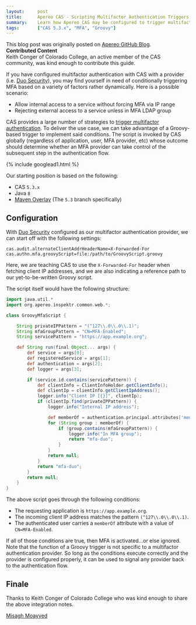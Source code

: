 ```yaml
---
layout:     post
title:      Apereo CAS - Scripting Multifactor Authentication Triggers
summary:    Learn how Apereo CAS may be configured to trigger multifactor authentication using Groovy conditionally decide whether MFA should be triggered for internal vs. external access, taking into account IP ranges, LDAP groups, etc.
tags:       ["CAS 5.3.x", "MFA", "Groovy"]
---
```


<div class="alert alert-success"><i class="far fa-lightbulb"></i> This blog post was originally posted on <a href="https://github.com/apereo/apereo.github.io">Apereo GitHub Blog</a>.</div>

<div class="alert alert-info">
  <strong>Contributed Content</strong><br/>Keith Conger of Colorado College, an active member of the CAS community, was kind enough to contribute this guide.
</div>

If you have configured multifactor authentication with CAS with a provider (i.e. [Duo Security](https://apereo.github.io/cas/5.3.x/installation/DuoSecurity-Authentication.html)), you may find yourself in need of conditionally triggering MFA based on a variety of factors rather dynamically. Here is a possible scenario:

- Allow internal access to a service without forcing MFA via IP range
- Rejecting external access to a service unless in MFA LDAP group

CAS provides a large number of strategies to [trigger multifactor authentication](https://apereo.github.io/cas/5.3.x/installation/Configuring-Multifactor-Authentication-Triggers.html). To deliver the use case, we can take advantage of a Groovy-based trigger to implement said conditions. The script is invoked by CAS globally (regardless of application, user, MFA provider, etc) whose outcome should determine whether an MFA provider can take control of the subsequent step in the authentication flow.

{% include googlead1.html  %}

Our starting position is based on the following:

- CAS `5.3.x`
- Java `8`
- [Maven Overlay](https://github.com/apereo/cas-overlay-template) (The `5.3` branch specifically)

## Configuration

With [Duo Security](https://apereo.github.io/cas/5.3.x/installation/DuoSecurity-Authentication.html) configured as our multifactor authentication provider, we can start off with the following settings:

```properties
cas.audit.alternateClientAddrHeaderName=X-Forwarded-For
cas.authn.mfa.groovyScript=file:/path/to/GroovyScript.groovy
```

Here, we are teaching CAS to use the `X-Forwarded-For` header when fetching client IP addresses, and we are also indicating a reference path to our yet-to-be-written Groovy script.

The script itself would have the following structure:

```groovy
import java.util.*
import org.apereo.inspektr.common.web.*;

class GroovyMfaScript {

    String privateIPPattern = "(^127\\.0\\.0\\.1)";
    String mfaGroupPattern = "CN=MFA-Enabled";
    String servicePattern = "https://app.example.org";

    def String run(final Object... args) {
        def service = args[0];
        def registeredService = args[1];
        def authentication = args[2];
        def logger = args[3];

        if (service.id.contains(servicePattern)) {
            def clientInfo = ClientInfoHolder.getClientInfo();
            def clientIp = clientInfo.getClientIpAddress();
            logger.info("Client IP [{}]", clientIp);
            if (clientIp.find(privateIPPattern)) {
                logger.info("Internal IP address");

                def memberOf = authentication.principal.attributes['memberOf']
                for (String group : memberOf) {
                    if (group.contains(mfaGroupPattern)) {
                        logger.info("In MFA group");
                        return "mfa-duo";
                    }
                }
                return null;
            }
            return "mfa-duo";
        }
        return null;
    }
}
```

The above script goes through the following conditions:

- The requesting application is `https://app.example.org`.
- The incoming client IP address matches the pattern `(^127\\.0\\.0\\.1)`.
- The authenticated user carries a `memberOf` attribute with a value of `CN=MFA-Enabled`.

If all of those conditions are true, then MFA is activated...or else ignored. Note that the function of a Groovy trigger is not specific to a multifactor authentication provider. So long as the conditions execute correctly and the provider is configured properly, it can be used to signal any provider back to the authentication flow.

## Finale

Thanks to Keith Conger of Colorado College who was kind enough to share the above integration notes.

[Misagh Moayyed](https://fawnoos.com)
